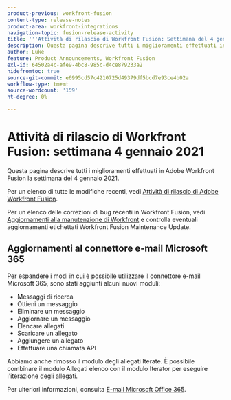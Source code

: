 ```yaml
---
product-previous: workfront-fusion
content-type: release-notes
product-area: workfront-integrations
navigation-topic: fusion-release-activity
title: '''Attività di rilascio di Workfront Fusion: Settimana del 4 gennaio 2021'
description: Questa pagina descrive tutti i miglioramenti effettuati in Adobe Workfront Fusion la settimana del 4 gennaio 2021.
author: Luke
feature: Product Announcements, Workfront Fusion
exl-id: 64502a4c-afe9-4bc8-985c-d4ce879233a2
hidefromtoc: true
source-git-commit: e6995cd57c4210725d49379df5bcd7e93ce4b02a
workflow-type: tm+mt
source-wordcount: '159'
ht-degree: 0%

---
```


# Attività di rilascio di Workfront Fusion: settimana 4 gennaio 2021

Questa pagina descrive tutti i miglioramenti effettuati in Adobe Workfront Fusion la settimana del 4 gennaio 2021.

Per un elenco di tutte le modifiche recenti, vedi [Attività di rilascio di Adobe Workfront Fusion](../../../product-announcements/product-releases/fusion-release-activity/fusion-release-activity.md).

Per un elenco delle correzioni di bug recenti in Workfront Fusion, vedi [Aggiornamenti alla manutenzione di Workfront](https://experienceleague.adobe.com/docs/workfront-known-issues/releases/current-updates.html) e controlla eventuali aggiornamenti etichettati Workfront Fusion Maintenance Update.

## Aggiornamenti al connettore e-mail Microsoft 365

Per espandere i modi in cui è possibile utilizzare il connettore e-mail Microsoft 365, sono stati aggiunti alcuni nuovi moduli:

* Messaggi di ricerca
* Ottieni un messaggio
* Eliminare un messaggio
* Aggiornare un messaggio
* Elencare allegati
* Scaricare un allegato
* Aggiungere un allegato
* Effettuare una chiamata API

Abbiamo anche rimosso il modulo degli allegati Iterate. È possibile combinare il modulo Allegati elenco con il modulo Iterator per eseguire l&#39;iterazione degli allegati.

Per ulteriori informazioni, consulta [E-mail Microsoft Office 365](../../../workfront-fusion/apps-and-their-modules/microsoft-365-email-modules.md).
